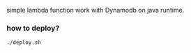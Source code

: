 simple lambda function work with Dynamodb on java runtime. 

### how to deploy? 

```
./deploy.sh

```